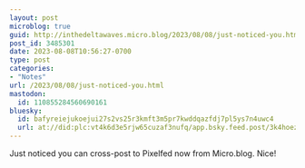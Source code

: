 ```yaml
---
layout: post
microblog: true
guid: http://inthedeltawaves.micro.blog/2023/08/08/just-noticed-you.html
post_id: 3485301
date: 2023-08-08T10:56:27-0700
type: post
categories:
- "Notes"
url: /2023/08/08/just-noticed-you.html
mastodon:
  id: 110855284560690161
bluesky:
  id: bafyreiejukoejui27s2vs25r3kmft3m5pr7kwddqazfdj7pl5ys7n4uwc4
  url: at://did:plc:vt4k6d3e5rjw65cuzaf3nufq/app.bsky.feed.post/3k4hoezvd6w2a
---
```

Just noticed you can cross-post to Pixelfed now from Micro.blog. Nice! 
